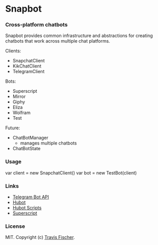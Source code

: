 # Snapbot

### Cross-platform chatbots

Snapbot provides common infrastructure and abstractions for creating chatbots that work across multiple chat platforms.

Clients:
  * SnapchatClient
  * KikChatClient
  * TelegramClient

Bots:
  * Superscript
  * Mirror
  * Giphy
  * Eliza
  * Wolfram
  * Test

Future:
  * ChatBotManager
    * manages multiple chatbots
  * ChatBotState

### Usage

var client = new SnapchatClient()
var bot = new TestBot(client)

### Links

- [Telegram Bot API](https://core.telegram.org/bots/api)
- [Hubot](https://github.com/github/hubot)
- [Hubot Scripts](https://github.com/github/hubot-scripts)
- [Superscript](https://github.com/silentrob/superscript)

### License

MIT. Copyright (c) [Travis Fischer](https://github.com/fisch0920).

